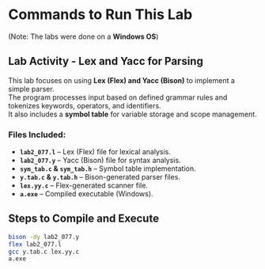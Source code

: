 # Commands to Run This Lab  
(Note: The labs were done on a **Windows OS**)

## Lab Activity - Lex and Yacc for Parsing  

This lab focuses on using **Lex (Flex) and Yacc (Bison)** to implement a simple parser.  
The program processes input based on defined grammar rules and tokenizes keywords, operators, and identifiers.  
It also includes a **symbol table** for variable storage and scope management.  

### Files Included:
- **`lab2_077.l`** – Lex (Flex) file for lexical analysis.
- **`lab2_077.y`** – Yacc (Bison) file for syntax analysis.
- **`sym_tab.c` & `sym_tab.h`** – Symbol table implementation.
- **`y.tab.c` & `y.tab.h`** – Bison-generated parser files.
- **`lex.yy.c`** – Flex-generated scanner file.
- **`a.exe`** – Compiled executable (Windows).  

## Steps to Compile and Execute

```sh
bison -dy lab2_077.y
flex lab2_077.l
gcc y.tab.c lex.yy.c
a.exe
